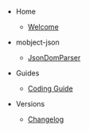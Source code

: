 - Home

  - [Welcome](/)

- mobject-json

  - [JsonDomParser](json-dom-parser.md)

- Guides

  - [Coding Guide](https://benhar-dev.github.io/coding-convention/#/)

- Versions

  - [Changelog](changelog.md)
